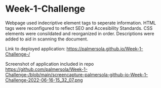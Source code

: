 # Week-1-Challenge

Webpage used indecriptive element tags to seperate information.
HTML tags were reconfigured to reflect SEO and Accesibility Standards.
CSS elements were consildated and reorganized in order.
Descriptions were added to aid in scanning the document.

Link to deployed application: https://palmersola.github.io/Week-1-Challenge-/

Screenshot of application included in repo
https://github.com/palmersola/Week-1-Challenge-/blob/main/screencapture-palmersola-github-io-Week-1-Challenge-2022-06-16-15_32_07.png
